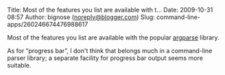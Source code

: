 Title: Most of the features you list are available with t...
Date: 2009-10-31 08:57
Author: bignose (noreply@blogger.com)
Slug: command-line-apps/260246674476988617

Most of the features you list are available with the popular
[argparse](http://pypi.python.org/pypi/argparse) library.  
  
As for “progress bar”, I don't think that belongs much in a command-line
parser library; a separate facility for progress bar output seems more
suitable.

